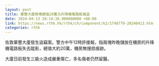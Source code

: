 ```yaml
---
layout: post
title: 華豐大廈兩塊總值20萬元升降機電路板被盜
date: 2024-04-13 20:14:26.000000000 +08:00
link: https://news.rthk.hk/rthk/ch/component/k2/1748779-20240413.htm
categories: rthk
---
```


佐敦華豐大廈發生盜竊案。警方中午12時許接報，指兩塊昨晚儲放在機房的升降機電路板失去蹤影，總值大約20萬，機房無搜掠痕跡。

大廈日前發生三級火造成嚴重傷亡，多名傷者仍然留醫。
